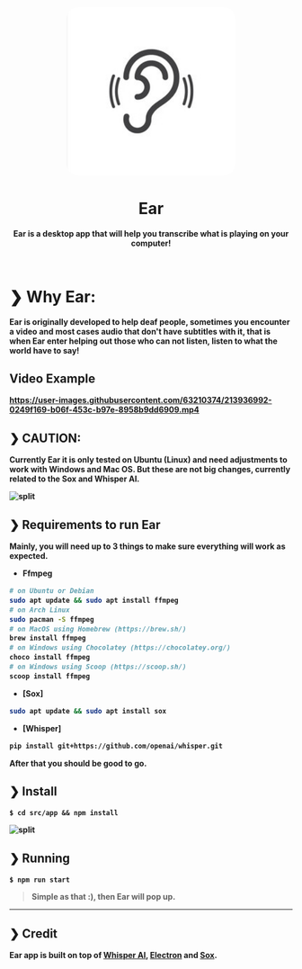 <p align="center">
  <img src="src/app/assets/ear-logo.jpg" alt="Prompts" width="300" style="border-radius: 20px;"/>
</p>

<h1 align="center">Ear</h1>

<p align="center">
  <b>Ear is a desktop app that will help you transcribe what is playing on your computer!</sub>
</p>

<br />

# ❯ Why Ear:

Ear is originally developed to help deaf people, sometimes you encounter a video and most cases audio that don't have subtitles with it, that is when Ear enter helping out those who can not listen, listen to what the world have to say!

## Video Example



https://user-images.githubusercontent.com/63210374/213936992-0249f169-b06f-453c-b97e-8958b9dd6909.mp4

## ❯ CAUTION:

Currently Ear it is only tested on Ubuntu (Linux) and need adjustments to work with Windows and Mac OS. But these are not big changes, currently related to the Sox and Whisper AI.

![split](https://github.com/terkelg/prompts/raw/master/media/split.png)

## ❯ Requirements to run Ear

Mainly, you will need up to 3 things to make sure everything will work as expected.

- Ffmpeg

```bash
# on Ubuntu or Debian
sudo apt update && sudo apt install ffmpeg
# on Arch Linux
sudo pacman -S ffmpeg
# on MacOS using Homebrew (https://brew.sh/)
brew install ffmpeg
# on Windows using Chocolatey (https://chocolatey.org/)
choco install ffmpeg
# on Windows using Scoop (https://scoop.sh/)
scoop install ffmpeg
```

- [Sox]

```bash
sudo apt update && sudo apt install sox
```

- [Whisper]

```bash
pip install git+https://github.com/openai/whisper.git
```

After that you should be good to go.

## ❯ Install

```
$ cd src/app && npm install
```

![split](https://github.com/terkelg/prompts/raw/master/media/split.png)

## ❯ Running

```
$ npm run start
```

> Simple as that :), then Ear will pop up.

---

## ❯ Credit

Ear app is built on top of [Whisper AI](https://github.com/openai/whisper), [Electron](https://github.com/electron/electron) and [Sox](https://sox.sourceforge.net/).

